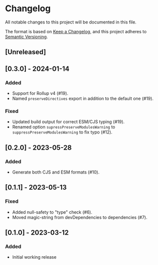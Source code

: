 # Changelog

All notable changes to this project will be documented in this file.

The format is based on [Keep a Changelog](https://keepachangelog.com/en/1.0.0/),
and this project adheres to [Semantic Versioning](https://semver.org/spec/v2.0.0.html).

## [Unreleased]

## [0.3.0] - 2024-01-14

### Added

- Support for Rollup v4 (#19).
- Named `preserveDirectives` export in addition to the default one (#19).

### Fixed

- Updated build output for correct ESM/CJS typing (#19).
- Renamed option `supressPreserveModulesWarning` to `suppressPreserveModulesWarning` to fix typo (#12).

## [0.2.0] - 2023-05-28

### Added

- Generate both CJS and ESM formats (#10).

## [0.1.1] - 2023-05-13

### Fixed

- Added null-safety to "type" check (#6).
- Moved magic-string from devDependencies to dependencies (#7).

## [0.1.0] - 2023-03-12

### Added

- Initial working release
